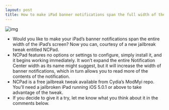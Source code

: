 ```yaml
---
layout: post
title: How to make iPad banner notifications span the full width of the screen
---
```

![img](http://media.idownloadblog.com/wp-content/uploads/2012/06/NCPad.png)
* Would you like to make your iPad’s banner notifications span the entire width of the iPad’s screen? Now you can, courtesy of a new jailbreak tweak entitled NCPad.
* NCPad features no options or settings to configure, simply install it, and it begins working immediately. It won’t expand the entire Notification Center width as its name might suggest, but it will increase the width of banner notifications, which in turn allows you to read more of the contents of the notification.
* NCPad is a free jailbreak tweak available from Cydia’s ModMyi repo. You’ll need a jailbroken iPad running iOS 5.0.1 or above to take advantage of the tweak.
* If you decide to give it a try, let me know what you think about it in the comments below.

